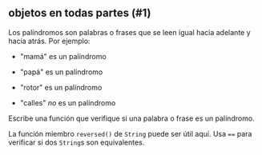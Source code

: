 ## objetos en todas partes (#1)

Los palíndromos son palabras o frases que se leen igual hacia adelante y hacia atrás. Por ejemplo:

- "mamá" es un palíndromo

- "papá" es un palíndromo

- "rotor" es un palíndromo

- "calles" *no* es un palíndromo

Escribe una función que verifique si una palabra o frase es un palíndromo.

<div class="hint">

La función miembro `reversed()` de `String` puede ser útil aquí. Usa `==` para verificar si dos `String`s son equivalentes.

</div>